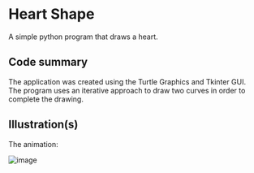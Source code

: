 # Heart Shape

A simple python program that draws a heart.

## Code summary
The application was created using the Turtle Graphics and Tkinter GUI. <br/>
The program uses an iterative approach to draw two curves in order to complete the drawing. <br/>


## Illustration(s)

The animation:

![image]()